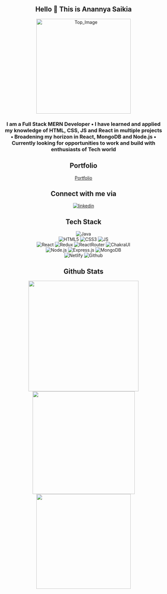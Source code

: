 

<!--
**anannyaSaikia/anannyaSaikia** is a ✨ _special_ ✨ repository because its `README.md` (this file) appears on your GitHub profile.

Here are some ideas to get you started:

- 🔭 I’m currently working on ...
- 🌱 I’m currently learning ...
- 👯 I’m looking to collaborate on ...
- 🤔 I’m looking for help with ...
- 💬 Ask me about ...
- 📫 How to reach me: ...
- 😄 Pronouns: ...
- ⚡ Fun fact: ...
-->
<div align="center">
        <h2 > Hello 👋 This is Anannya Saikia </h2>
        <img class="top_image"
            src="https://cdn.dribbble.com/users/4055494/screenshots/15215756/media/d2b66c4ca0192aa26d103448b3d1518b.gif"
            alt="Top_Image"
            style="margin: auto;
            display: flex;
            justify-content: center;
            width: 300px;">
        <h3 >I am a Full Stack MERN Developer • I have learned and applied my knowledge of HTML, CSS, JS and React in
            multiple projects • Broadening my horizon in React, MongoDB and Node.js • Currently looking for
            opportunities to work and build with enthusiasts of Tech world </h3>
        <div>
        <div>
                <h2>Portfolio</h2>
                <a href="https://anannyasaikia.github.io/">Portfolio</a>
        </div>
      

<div>
            <h2>Connect with me via</h2>
            <a href="https://www.linkedin.com/in/anannya-saikia-521363239"><img
                    src="https://img.shields.io/badge/LinkedIn-0077B5?style=for-the-badge&logo=linkedin&logoColor=white"
                    alt="linkedin"></a>
        </div>
        <div>
            <h2>Tech Stack</h2>
            <img src="https://img.shields.io/badge/java-%23ED8B00.svg?style=for-the-badge&logo=openjdk&logoColor=white"
                alt="Java"><br />
            <img src="https://img.shields.io/badge/html5-%23E34F26.svg?style=for-the-badge&logo=html5&logoColor=white"
                alt="HTML5">
            <img src="https://img.shields.io/badge/css3-%231572B6.svg?style=for-the-badge&logo=css3&logoColor=white"
                alt="CSS3">
            <img src="https://img.shields.io/badge/javascript-%23323330.svg?style=for-the-badge&logo=javascript&logoColor=%23F7DF1E"
                alt="JS"><br />
            <img src="https://img.shields.io/badge/react-%2320232a.svg?style=for-the-badge&logo=react&logoColor=%2361DAFB"
                alt="React">
            <img src="https://img.shields.io/badge/redux-%23593d88.svg?style=for-the-badge&logo=redux&logoColor=white"
                alt="Redux">
            <img src="https://img.shields.io/badge/React_Router-CA4245?style=for-the-badge&logo=react-router&logoColor=white"
                alt="ReactRouter">
            <img src="https://img.shields.io/badge/chakra-%234ED1C5.svg?style=for-the-badge&logo=chakraui&logoColor=white"
                alt="ChakraUI"><br />
            <img src="https://img.shields.io/badge/node.js-6DA55F?style=for-the-badge&logo=node.js&logoColor=white"
                alt="Node.js">
            <img src="https://img.shields.io/badge/express.js-%23404d59.svg?style=for-the-badge&logo=express&logoColor=%2361DAFB"
                alt="Express.js">
            <img src="https://img.shields.io/badge/MongoDB-%234ea94b.svg?style=for-the-badge&logo=mongodb&logoColor=white"
                alt="MongoDB"><br />
            <img src="https://img.shields.io/badge/netlify-%23000000.svg?style=for-the-badge&logo=netlify&logoColor=#00C7B7"
                alt="Netlify">
            <img src="https://img.shields.io/badge/github-%23121011.svg?style=for-the-badge&logo=github&logoColor=white"
                alt="Github">
        </div>
            <h2>Github Stats</h2>
            <div >
                <img style="width : 350px;" src="https://github-readme-streak-stats.herokuapp.com?user=anannyaSaikia&theme=sunset-gradient"
                    alt="">
                <img style="width : 325px;" src="https://github-readme-stats.vercel.app/api?username=anannyaSaikia&show_icons=true&theme=synthwave"
                    alt="">
            </div>
            <div>
                <img style="width : 300px;" src="https://github-readme-stats.vercel.app/api/top-langs/?username=anannyaSaikia&layout=compact"
                    alt="">
            </div>
        </div>
    </div>
